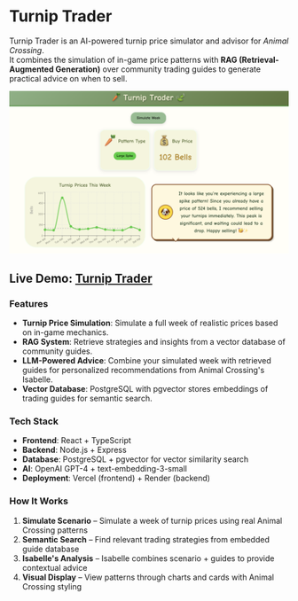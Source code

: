 # Turnip Trader  

Turnip Trader is an AI-powered turnip price simulator and advisor for *Animal Crossing*.  
It combines the simulation of in-game price patterns with **RAG (Retrieval-Augmented Generation)** over community trading guides to generate practical advice on when to sell.  

<p align="center">
  <img src="images/pic.png" alt="turnip trader homepage"/>
</p>

## **Live Demo:** [Turnip Trader](https://turnip-trader.vercel.app/)

### Features  

- **Turnip Price Simulation**: Simulate a full week of realistic prices based on in-game mechanics.  
- **RAG System**: Retrieve strategies and insights from a vector database of community guides.  
- **LLM-Powered Advice**: Combine your simulated week with retrieved guides for personalized recommendations from Animal Crossing's Isabelle.  
- **Vector Database**: PostgreSQL with pgvector stores embeddings of trading guides for semantic search.  

### Tech Stack  

- **Frontend**: React + TypeScript  
- **Backend**: Node.js + Express  
- **Database**: PostgreSQL + pgvector for vector similarity search  
- **AI**: OpenAI GPT-4 + text-embedding-3-small  
- **Deployment**: Vercel (frontend) + Render (backend)

### How It Works  

1. **Simulate Scenario** – Simulate a week of turnip prices using real Animal Crossing patterns
2. **Semantic Search** – Find relevant trading strategies from embedded guide database  
3. **Isabelle's Analysis** – Isabelle combines scenario + guides to provide contextual advice
4. **Visual Display** – View patterns through charts and cards with Animal Crossing styling
